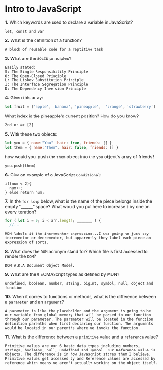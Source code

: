 # Intro to JavaScript

**1.** Which keywords are used to declare a variable in JavaScript?
<!-- enter you answer in the space below -->
```
let, const and var
```
**2.** What is the definition of a function?
<!-- enter you answer in the space below -->
```
A block of reusable code for a reptitive task
```
**3.** What are the `SOLID` principles?
<!-- enter you answer in the space below -->
```
Easily stated: 
S: The Single Responsibility Principle
O: The Open-Closed Principle
L: The Liskov Substitution Principle
I: The Interface Segregation Principle
D: The Dependency Inversion Principle
```
**4.** Given this array: 
```js
let fruit = ['apple', 'banana', 'pineapple',  'orange', 'strawberry']
``` 
What index is the pineapple's current position? How do you know?
<!-- enter you answer in the space below -->
```
2nd or => [2]
```
**5.** With these two objects: 
```js
let you = { name:"You", hair: true, friends: [] }
let them = { name:"Them", hair: false, friends: [] }
```
how would you .push the `them` object into the `you` object's array of friends?
<!-- enter you answer in the space below -->
```
you.push(them)
```

**6.** Give an example of a JavaScript `Conditional`:
<!-- enter you answer in the space below -->
```
if(num < 2){
  num++;
} else return num;
```
**7.** In the `for loop` below, what is the name of the piece belongs inside the empty "______" space? What would you put here to increase `i` by one on every iteration?
```js
for ( let i = 0; i < arr.length; _______ ) {
  //...
```
<!-- enter you answer in the space below -->
```
MDN labels it the incrementor expression...I was going to just say incrementor or decrementor, but apparently they label each piece an expression of sorts.
```
**8.** What does the `DOM` acronym stand for? Which file is first accessed to render the `DOM`?
<!-- enter you answer in the space below -->
```
DOM A.K.A Document Object Model.
```

**9.** What are the `9` ECMAScript types as defined by MDN?
<!-- enter you answer in the space below -->
```
undefined, boolean, number, string, bigint, symbol, null, object and function
```
**10.** When it comes to functions or methods, what is the difference between a `parameter` and an `argument`?
<!-- enter you answer in the space below -->
```
A parameter is like the placeholder and the argument is going to be our variable from global memory that will be passed to our function through our parameter. The parameter will be located in the function definition parenths when first declaring our function. The arguments would be located in our parenths where we invoke the function.
```
**11.** What is the difference between a `primitive` value and a `reference` value?
<!-- enter you answer in the space below -->
```
Primitive values are our 6 basic data types including numbers, strings, booleans, null, undefined and symbol. Our Reference value is Objects. The difference is in how Javascript stores them I believe. Primitive values get accessed by and Reference values are accessed by reference which means we aren't actually working on the object itself.
```